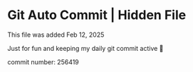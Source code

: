 # Git Auto Commit | Hidden File

This file was added Feb 12, 2025

Just for fun and keeping my daily git commit active 🤪

commit number: 256419
